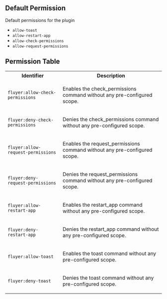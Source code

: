 ## Default Permission

Default permissions for the plugin

- `allow-toast`
- `allow-restart-app`
- `allow-check-permissions`
- `allow-request-permissions`

## Permission Table

<table>
<tr>
<th>Identifier</th>
<th>Description</th>
</tr>


<tr>
<td>

`fluyer:allow-check-permissions`

</td>
<td>

Enables the check_permissions command without any pre-configured scope.

</td>
</tr>

<tr>
<td>

`fluyer:deny-check-permissions`

</td>
<td>

Denies the check_permissions command without any pre-configured scope.

</td>
</tr>

<tr>
<td>

`fluyer:allow-request-permissions`

</td>
<td>

Enables the request_permissions command without any pre-configured scope.

</td>
</tr>

<tr>
<td>

`fluyer:deny-request-permissions`

</td>
<td>

Denies the request_permissions command without any pre-configured scope.

</td>
</tr>

<tr>
<td>

`fluyer:allow-restart-app`

</td>
<td>

Enables the restart_app command without any pre-configured scope.

</td>
</tr>

<tr>
<td>

`fluyer:deny-restart-app`

</td>
<td>

Denies the restart_app command without any pre-configured scope.

</td>
</tr>

<tr>
<td>

`fluyer:allow-toast`

</td>
<td>

Enables the toast command without any pre-configured scope.

</td>
</tr>

<tr>
<td>

`fluyer:deny-toast`

</td>
<td>

Denies the toast command without any pre-configured scope.

</td>
</tr>
</table>
